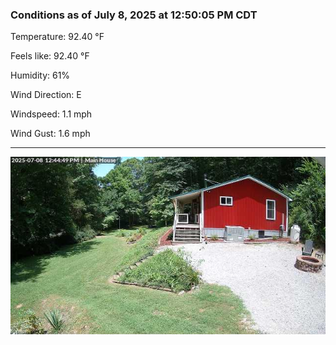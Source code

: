 ### Conditions as of July 8, 2025 at 12:50:05 PM CDT 

Temperature: 92.40 &deg;F

Feels like: 92.40 &deg;F

Humidity: 61%

Wind Direction: E

Windspeed: 1.1 mph

Wind Gust: 1.6 mph

---

<img src="./images/latest.jpeg"/>

